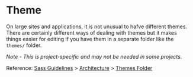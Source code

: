 # Theme

On large sites and applications, it is not unusual to hafve different themes. There are certainly different ways of dealing with themes but it makes things easier for editing if you have them in a separate folder like the `themes/` folder.

*Note - This is project-specific and may not be needed in some projects.*

Reference: [Sass Guidelines](http://sass-guidelin.es/) > [Architecture](http://sass-guidelin.es/#architecture) > [Themes Folder](http://sass-guidelin.es/#themes-folder)
